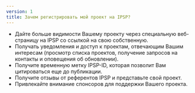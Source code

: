 ```yaml
---
version: 1
title: Зачем регистрировать мой проект на IPSP?
---
```


- Дайте больше видимости Вашему проекту через специальную веб-страницу на IPSP со ссылкой на свою собственную.
- Получать уведомления и доступ к проектам, отвечающим Вашим интересам (просмотр списка проектов, получение запросов на контакты и оповещения об обновлении).
- Получите временную метку IPSP-ID, которая позволит Вам цитироваться еще до публикации.
- Получите отзывы от референтов IPSP и представьте свой проект.
- Привлекайте внимание спонсоров для поддержки Вашего проекта.
